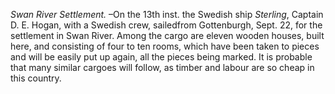 *Swan River Settlement.* –On the 13th inst. the Swedish ship *Sterling*, Captain D. E. Hogan, with a Swedish crew, sailedfrom Gottenburgh, Sept. 22, for the settlement in Swan River. Among the cargo are eleven wooden houses, built here, and consisting of four to ten rooms, which have been taken to pieces and will be easily put up again, all the pieces being marked. It is probable that many similar cargoes will follow, as timber and labour are so cheap in this country.